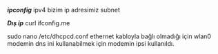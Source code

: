***ipconfig***
ipv4 bizim ip adresimiz
subnet

***Dış ip***
curl ifconfig.me


sudo nano /etc/dhcpcd.conf
ethernet kabloyla bağlı olmadığı için wlan0 
modemin dns ini kullanabilmek için modemin ipsi kullanıldı.
